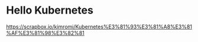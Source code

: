 # Hello Kubernetes

https://scrapbox.io/kimromi/Kubernetes%E3%81%93%E3%81%A8%E3%81%AF%E3%81%98%E3%82%81
